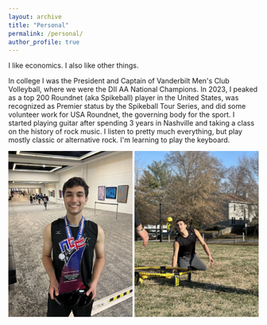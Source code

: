 ```yaml
---
layout: archive
title: "Personal"
permalink: /personal/
author_profile: true
---
```


I like economics. I also like other things. 

In college I was the President and Captain of Vanderbilt Men's Club Volleyball, where we were the DII AA National Champions. In 2023, I peaked as a top 200 Roundnet (aka Spikeball) player in the United States, was recognized as Premier status by the Spikeball Tour Series, and did some volunteer work for USA Roundnet, the governing body for the sport. I started playing guitar after spending 3 years in Nashville and taking a class on the history of rock music. I listen to pretty much everything, but play mostly classic or alternative rock. I'm learning to play the keyboard.

<img src="/images/volleyball.jpg" alt="National Club Volleyball Champions!" width="250" style="margin-bottom: 20px;" />

<img src="/images/spikeball.jpg" alt="Playing Spikeball" width="250" style="margin-bottom: 20px;" />


